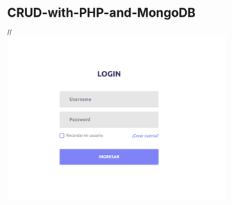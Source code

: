 # CRUD-with-PHP-and-MongoDB

//![](https://github.com/Klerith/angular-login-demoapp/blob/master/src/assets/images/demo.png?raw=true)
